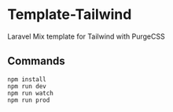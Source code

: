 # Template-Tailwind
Laravel Mix template for Tailwind with PurgeCSS
## Commands
```
npm install
npm run dev
npm run watch
npm run prod
```